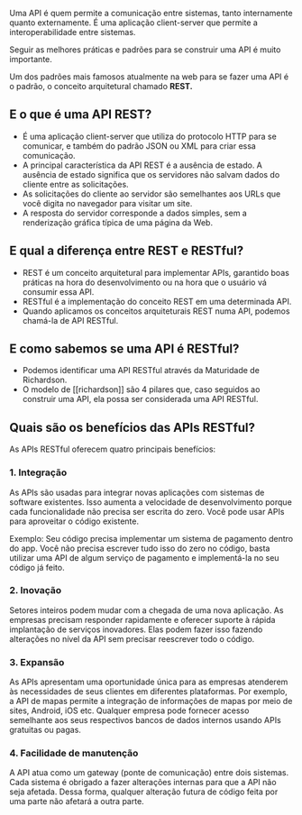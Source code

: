 Uma API é quem permite a comunicação entre sistemas, tanto internamente quanto externamente. É uma aplicação client-server que permite a interoperabilidade entre sistemas.

Seguir as melhores práticas e padrões para se construir uma API é muito importante.

Um dos padrões mais famosos atualmente na web para se fazer uma API é o padrão, o conceito arquitetural chamado **REST.**

## E o que é uma API REST?

- É uma aplicação client-server que utiliza do protocolo HTTP para se comunicar, e também do padrão JSON ou XML para criar essa comunicação.
- A principal característica da API REST é a ausência de estado. A ausência de estado significa que os servidores não salvam dados do cliente entre as solicitações.
- As solicitações do cliente ao servidor são semelhantes aos URLs que você digita no navegador para visitar um site.
- A resposta do servidor corresponde a dados simples, sem a renderização gráfica típica de uma página da Web.

## E qual a diferença entre REST e RESTful?

- REST é um conceito arquitetural para implementar APIs, garantido boas práticas na hora do desenvolvimento ou na hora que o usuário vá consumir essa API.
- RESTful é a implementação do conceito REST em uma determinada API.
- Quando aplicamos os conceitos arquiteturais REST numa API, podemos chamá-la de API RESTful.

## E como sabemos se uma API é RESTful?

- Podemos identificar uma API RESTful através da Maturidade de Richardson.
- O modelo de [[richardson]] são 4 pilares que, caso seguidos ao construir uma API, ela possa ser considerada uma API RESTful.

## **Quais são os benefícios das APIs RESTful?**

As APIs RESTful oferecem quatro principais benefícios:

### 1. Integração

As APIs são usadas para integrar novas aplicações com sistemas de software existentes. Isso aumenta a velocidade de desenvolvimento porque cada funcionalidade não precisa ser escrita do zero. Você pode usar APIs para aproveitar o código existente.

Exemplo: Seu código precisa implementar um sistema de pagamento dentro do app. Você não precisa escrever tudo isso do zero no código, basta utilizar uma API de algum serviço de pagamento e implementá-la no seu código já feito.

### 2. Inovação

Setores inteiros podem mudar com a chegada de uma nova aplicação. As empresas precisam responder rapidamente e oferecer suporte à rápida implantação de serviços inovadores. Elas podem fazer isso fazendo alterações no nível da API sem precisar reescrever todo o código.

### 3. Expansão

As APIs apresentam uma oportunidade única para as empresas atenderem às necessidades de seus clientes em diferentes plataformas. Por exemplo, a API de mapas permite a integração de informações de mapas por meio de sites, Android, iOS etc. Qualquer empresa pode fornecer acesso semelhante aos seus respectivos bancos de dados internos usando APIs gratuitas ou pagas.

### 4. Facilidade de manutenção

A API atua como um gateway (ponte de comunicação) entre dois sistemas. Cada sistema é obrigado a fazer alterações internas para que a API não seja afetada. Dessa forma, qualquer alteração futura de código feita por uma parte não afetará a outra parte.